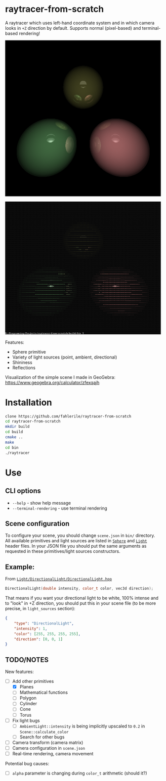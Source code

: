 # raytracer-from-scratch

A raytracer which uses left-hand coordinate system and in which camera looks in `+Z` direction by default. Supports normal (pixel-based) and terminal-based rendering!

![Normal rendering](images/normal-rendering.png)

![Terminal rendering](images/terminal-based-rendering.png)

Features:
- Sphere primitive
- Variety of light sources (point, ambient, directional)
- Shininess
- Reflections

Visualization of the simple scene I made in GeoGebra: https://www.geogebra.org/calculator/zfexqajh

# Installation
```bash
clone https://github.com/fahlerile/raytracer-from-scratch
cd raytracer-from-scratch
mkdir build
cd build
cmake ..
make
cd bin
./raytracer
```

# Use

## CLI options
- `--help` - show help message
- `--terminal-rendering` - use terminal rendering

## Scene configuration

To configure your scene, you should change `scene.json` in `bin/` directory. All available primitives and light sources are listed in [`Sphere`](Sphere/) and [`Light`](Light/) header files. In your JSON file you should put the same arguments as requested in these primitives/light sources constructors.

## Example:

From [`Light/DirectionalLight/DirectionalLight.hpp`](Light/DirectionalLight/DirectionalLight.hpp)
```cpp
DirectionalLight(double intensity, color_t color, vec3d direction);
```
That means if you want your directional light to be white, 100% intense and to "look" in +Z direction, you should put this in your scene file (to be more precise, in `light_sources` section):
```json
{
    "type": "DirectionalLight",
    "intensity": 1,
    "color": [255, 255, 255, 255],
    "direction": [0, 0, 1]
}
```

## TODO/NOTES
New features:
- [ ] Add other primitives
    - [x] Planes
    - [ ] Mathematical functions
    - [ ] Polygon
    - [ ] Cylinder
    - [ ] Cone
    - [ ] Torus
- [ ] Fix light bugs
    - [ ] `AmbientLight::intensity` is being implicitly upscaled to `0.2` in `Scene::calculate_color`
    - [ ] Search for other bugs
- [ ] Camera transform (camera matrix)
- [ ] Camera configuration in `scene.json`
- [ ] Real-time rendering, camera movement

Potential bug causes:
- [ ] `alpha` parameter is changing during `color_t` arithmetic (should it?)
